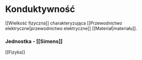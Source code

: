 # Konduktywność
[[Wielkość fizyczna]] charakteryzująca [[Przewodnictwo elektryczne|przewodnictwo elektryczne]] [[Materiał|materiału]].

### Jednostka - [[Simens]]

[[Fizyka]]